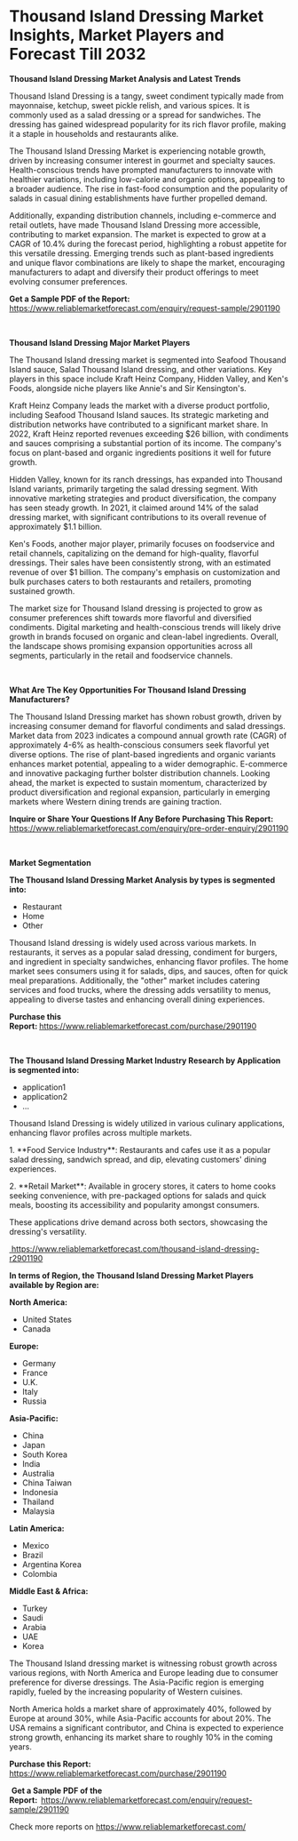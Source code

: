 <p><h1>Thousand Island Dressing Market Insights, Market Players and Forecast Till 2032</h1></p><p><strong>Thousand Island Dressing Market Analysis and Latest Trends</strong></p>
<p><p>Thousand Island Dressing is a tangy, sweet condiment typically made from mayonnaise, ketchup, sweet pickle relish, and various spices. It is commonly used as a salad dressing or a spread for sandwiches. The dressing has gained widespread popularity for its rich flavor profile, making it a staple in households and restaurants alike.</p><p>The Thousand Island Dressing Market is experiencing notable growth, driven by increasing consumer interest in gourmet and specialty sauces. Health-conscious trends have prompted manufacturers to innovate with healthier variations, including low-calorie and organic options, appealing to a broader audience. The rise in fast-food consumption and the popularity of salads in casual dining establishments have further propelled demand.</p><p>Additionally, expanding distribution channels, including e-commerce and retail outlets, have made Thousand Island Dressing more accessible, contributing to market expansion. The market is expected to grow at a CAGR of 10.4% during the forecast period, highlighting a robust appetite for this versatile dressing. Emerging trends such as plant-based ingredients and unique flavor combinations are likely to shape the market, encouraging manufacturers to adapt and diversify their product offerings to meet evolving consumer preferences.</p></p>
<p><strong>Get a Sample PDF of the Report:&nbsp;</strong> <a href="https://www.reliablemarketforecast.com/enquiry/request-sample/2901190?utm_campaign=2325&utm_medium=2&utm_source=Github&utm_content=ia&utm_term=16032025&utm_id=thousand-island-dressing">https://www.reliablemarketforecast.com/enquiry/request-sample/2901190</a></p>
<p>&nbsp;</p>
<p><strong>Thousand Island Dressing Major Market Players</strong></p>
<p><p>The Thousand Island dressing market is segmented into Seafood Thousand Island sauce, Salad Thousand Island dressing, and other variations. Key players in this space include Kraft Heinz Company, Hidden Valley, and Ken's Foods, alongside niche players like Annie's and Sir Kensington's.</p><p>Kraft Heinz Company leads the market with a diverse product portfolio, including Seafood Thousand Island sauces. Its strategic marketing and distribution networks have contributed to a significant market share. In 2022, Kraft Heinz reported revenues exceeding $26 billion, with condiments and sauces comprising a substantial portion of its income. The company's focus on plant-based and organic ingredients positions it well for future growth.</p><p>Hidden Valley, known for its ranch dressings, has expanded into Thousand Island variants, primarily targeting the salad dressing segment. With innovative marketing strategies and product diversification, the company has seen steady growth. In 2021, it claimed around 14% of the salad dressing market, with significant contributions to its overall revenue of approximately $1.1 billion.</p><p>Ken's Foods, another major player, primarily focuses on foodservice and retail channels, capitalizing on the demand for high-quality, flavorful dressings. Their sales have been consistently strong, with an estimated revenue of over $1 billion. The company's emphasis on customization and bulk purchases caters to both restaurants and retailers, promoting sustained growth.</p><p>The market size for Thousand Island dressing is projected to grow as consumer preferences shift towards more flavorful and diversified condiments. Digital marketing and health-conscious trends will likely drive growth in brands focused on organic and clean-label ingredients. Overall, the landscape shows promising expansion opportunities across all segments, particularly in the retail and foodservice channels.</p></p>
<p>&nbsp;</p>
<p><strong>What Are The Key Opportunities For Thousand Island Dressing Manufacturers?</strong></p>
<p><p>The Thousand Island Dressing market has shown robust growth, driven by increasing consumer demand for flavorful condiments and salad dressings. Market data from 2023 indicates a compound annual growth rate (CAGR) of approximately 4-6% as health-conscious consumers seek flavorful yet diverse options. The rise of plant-based ingredients and organic variants enhances market potential, appealing to a wider demographic. E-commerce and innovative packaging further bolster distribution channels. Looking ahead, the market is expected to sustain momentum, characterized by product diversification and regional expansion, particularly in emerging markets where Western dining trends are gaining traction.</p></p>
<p><strong>Inquire or Share Your Questions If Any Before Purchasing This Report:</strong> <a href="https://www.reliablemarketforecast.com/enquiry/pre-order-enquiry/2901190?utm_campaign=2325&utm_medium=2&utm_source=Github&utm_content=ia&utm_term=16032025&utm_id=thousand-island-dressing">https://www.reliablemarketforecast.com/enquiry/pre-order-enquiry/2901190</a></p>
<p>&nbsp;</p>
<p><strong>Market Segmentation</strong></p>
<p><strong>The Thousand Island Dressing Market Analysis by types is segmented into:</strong></p>
<p><ul><li>Restaurant</li><li>Home</li><li>Other</li></ul></p>
<p><p>Thousand Island dressing is widely used across various markets. In restaurants, it serves as a popular salad dressing, condiment for burgers, and ingredient in specialty sandwiches, enhancing flavor profiles. The home market sees consumers using it for salads, dips, and sauces, often for quick meal preparations. Additionally, the "other" market includes catering services and food trucks, where the dressing adds versatility to menus, appealing to diverse tastes and enhancing overall dining experiences.</p></p>
<p><strong>Purchase this Report:&nbsp;</strong><a href="https://www.reliablemarketforecast.com/purchase/2901190?utm_campaign=2325&utm_medium=2&utm_source=Github&utm_content=ia&utm_term=16032025&utm_id=thousand-island-dressing">https://www.reliablemarketforecast.com/purchase/2901190</a></p>
<p>&nbsp;</p>
<p><strong>The Thousand Island Dressing Market Industry Research by Application is segmented into:</strong></p>
<p><ul><li>application1</li><li>application2</li><li>...</li></ul></p>
<p><p>Thousand Island Dressing is widely utilized in various culinary applications, enhancing flavor profiles across multiple markets. </p><p>1. **Food Service Industry**: Restaurants and cafes use it as a popular salad dressing, sandwich spread, and dip, elevating customers' dining experiences. </p><p>2. **Retail Market**: Available in grocery stores, it caters to home cooks seeking convenience, with pre-packaged options for salads and quick meals, boosting its accessibility and popularity amongst consumers. </p><p>These applications drive demand across both sectors, showcasing the dressing's versatility.</p></p>
<p><a href="https://www.reliablemarketforecast.com/thousand-island-dressing-r2901190?utm_campaign=2325&utm_medium=2&utm_source=Github&utm_content=ia&utm_term=16032025&utm_id=thousand-island-dressing">&nbsp;https://www.reliablemarketforecast.com/thousand-island-dressing-r2901190</a></p>
<p><strong>In terms of Region, the Thousand Island Dressing Market Players available by Region are:</strong></p>
<p>
    <p> <strong> North America: </strong>
        <ul>
            <li>United States</li>
            <li>Canada</li>
        </ul>
        </p> 
    <p> <strong> Europe: </strong>
        <ul>
            <li>Germany</li>
            <li>France</li>
            <li>U.K.</li>
            <li>Italy</li>
            <li>Russia</li>
        </ul>
        </p> 
    <p> <strong> Asia-Pacific: </strong>
        <ul>
            <li>China</li>
            <li>Japan</li>
            <li>South Korea</li>
            <li>India</li>
            <li>Australia</li>
            <li>China Taiwan</li>
            <li>Indonesia</li>
            <li>Thailand</li>
            <li>Malaysia</li>
        </ul>
        </p> 
    <p> <strong> Latin America: </strong>
        <ul>
            <li>Mexico</li>
            <li>Brazil</li>
            <li>Argentina Korea</li>
            <li>Colombia</li>
        </ul>
        </p> 
    <p> <strong> Middle East & Africa: </strong>
        <ul>
            <li>Turkey</li>
            <li>Saudi</li>
            <li>Arabia</li>
            <li>UAE</li>
            <li>Korea</li>
        </ul>
    </p>
    </p>
<p><p>The Thousand Island dressing market is witnessing robust growth across various regions, with North America and Europe leading due to consumer preference for diverse dressings. The Asia-Pacific region is emerging rapidly, fueled by the increasing popularity of Western cuisines. </p><p>North America holds a market share of approximately 40%, followed by Europe at around 30%, while Asia-Pacific accounts for about 20%. The USA remains a significant contributor, and China is expected to experience strong growth, enhancing its market share to roughly 10% in the coming years.</p></p>
<p><strong>Purchase this Report: </strong><a href="https://www.reliablemarketforecast.com/purchase/2901190?utm_campaign=2325&utm_medium=2&utm_source=Github&utm_content=ia&utm_term=16032025&utm_id=thousand-island-dressing">https://www.reliablemarketforecast.com/purchase/2901190</a></p>
<p>&nbsp;<strong>Get a Sample PDF of the Report:&nbsp;&nbsp;</strong><a href="https://www.reliablemarketforecast.com/enquiry/request-sample/2901190?utm_campaign=2325&utm_medium=2&utm_source=Github&utm_content=ia&utm_term=16032025&utm_id=thousand-island-dressing">https://www.reliablemarketforecast.com/enquiry/request-sample/2901190</a></p>
<p><strong></strong></p>
<p>Check more reports on <a href="https://www.reliablemarketforecast.com/?utm_campaign=2325&utm_medium=2&utm_source=Github&utm_content=ia&utm_term=16032025&utm_id=thousand-island-dressing">https://www.reliablemarketforecast.com/</a></p>